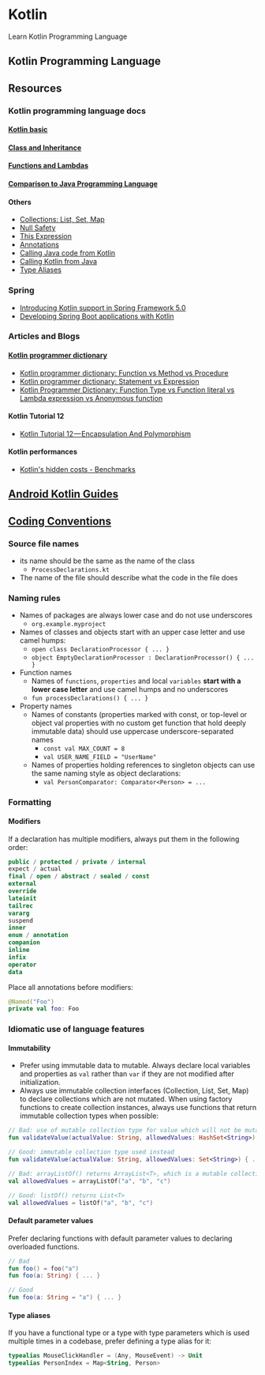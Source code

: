 # Kotlin
Learn Kotlin Programming Language

## Kotlin Programming Language

## Resources

### Kotlin programming language docs
#### [Kotlin basic](https://kotlinlang.org/docs/reference/basic-types.html)
#### [Class and Inheritance](https://kotlinlang.org/docs/reference/classes.html)
#### [Functions and Lambdas](https://kotlinlang.org/docs/reference/functions.html)
#### [Comparison to Java Programming Language](https://kotlinlang.org/docs/reference/comparison-to-java.html)
#### Others
- [Collections: List, Set, Map](https://kotlinlang.org/docs/reference/collections.html)
- [Null Safety](https://kotlinlang.org/docs/reference/null-safety.html)
- [This Expression](https://kotlinlang.org/docs/reference/this-expressions.html)
- [Annotations](https://kotlinlang.org/docs/reference/annotations.html)
- [Calling Java code from Kotlin](https://kotlinlang.org/docs/reference/java-interop.html)
- [Calling Kotlin from Java](https://kotlinlang.org/docs/reference/java-to-kotlin-interop.html)
- [Type Aliases](https://kotlinlang.org/docs/reference/type-aliases.html)

### Spring
- [Introducing Kotlin support in Spring Framework 5.0](https://spring.io/blog/2017/01/04/introducing-kotlin-support-in-spring-framework-5-0)
- [Developing Spring Boot applications with Kotlin](https://spring.io/blog/2016/02/15/developing-spring-boot-applications-with-kotlin)

### Articles and Blogs

#### [Kotlin programmer dictionary](https://blog.kotlin-academy.com/kotlin-programmer-dictionary-2cb67fff1fe2)
- [Kotlin programmer dictionary: Function vs Method vs Procedure](https://blog.kotlin-academy.com/kotlin-programmer-dictionary-function-vs-method-vs-procedure-c0216642ee87)
- [Kotlin programmer dictionary: Statement vs Expression](https://blog.kotlin-academy.com/kotlin-programmer-dictionary-statement-vs-expression-e6743ba1aaa0)
- [Kotlin Programmer Dictionary: Function Type vs Function literal vs Lambda expression vs Anonymous function](https://blog.kotlin-academy.com/kotlin-programmer-dictionary-function-type-vs-function-literal-vs-lambda-expression-vs-anonymous-edc97e8873e)

#### Kotlin Tutorial 12 
- [Kotlin Tutorial 12 — Encapsulation And Polymorphism](https://kotlinlang.org/docs/reference/visibility-modifiers.html)

#### Kotlin performances
- [Kotlin's hidden costs - Benchmarks](https://sites.google.com/a/athaydes.com/renato-athaydes/posts/kotlinshiddencosts-benchmarks)

## [Android Kotlin Guides](https://android.github.io/kotlin-guides/style.html)
## [Coding Conventions](https://kotlinlang.org/docs/reference/coding-conventions.html)

### Source file names
- its name should be the same as the name of the class
	- `ProcessDeclarations.kt`
- The name of the file should describe what the code in the file does

### Naming rules
- Names of packages are always lower case and do not use underscores 	
	- `org.example.myproject`
- Names of classes and objects start with an upper case letter and use camel humps:
	- `open class DeclarationProcessor { ... }`
	- `object EmptyDeclarationProcessor : DeclarationProcessor() { ... }`
- Function names
	- Names of `functions`, `properties` and local `variables` **start with a lower case letter** and use camel humps and no underscores
	- `fun processDeclarations() { ... }`
- Property names
	- Names of constants (properties marked with const, or top-level or object val properties with no custom get function that hold deeply immutable data) should use uppercase underscore-separated names
		- `const val MAX_COUNT = 8`
		- `val USER_NAME_FIELD = "UserName"`
	- Names of properties holding references to singleton objects can use the same naming style as object declarations:
		- `val PersonComparator: Comparator<Person> = ...`

### Formatting
#### Modifiers 
If a declaration has multiple modifiers, always put them in the following order:

```kotlin
public / protected / private / internal
expect / actual
final / open / abstract / sealed / const
external
override
lateinit
tailrec
vararg
suspend
inner
enum / annotation
companion
inline
infix
operator
data
```

Place all annotations before modifiers:

```kotlin
@Named("Foo")
private val foo: Foo
```

### Idiomatic use of language features
#### Immutability
- Prefer using immutable data to mutable. Always declare local variables and properties as `val` rather than `var` if they are not modified after initialization.
- Always use immutable collection interfaces (Collection, List, Set, Map) to declare collections which are not mutated. When using factory functions to create collection instances, always use functions that return immutable collection types when possible:

```kotlin
// Bad: use of mutable collection type for value which will not be mutated
fun validateValue(actualValue: String, allowedValues: HashSet<String>) { ... }

// Good: immutable collection type used instead
fun validateValue(actualValue: String, allowedValues: Set<String>) { ... }

// Bad: arrayListOf() returns ArrayList<T>, which is a mutable collection type
val allowedValues = arrayListOf("a", "b", "c")

// Good: listOf() returns List<T>
val allowedValues = listOf("a", "b", "c")
```

#### Default parameter values
Prefer declaring functions with default parameter values to declaring overloaded functions.

```kotlin
// Bad
fun foo() = foo("a")
fun foo(a: String) { ... }

// Good
fun foo(a: String = "a") { ... }

```

#### Type aliases 
If you have a functional type or a type with type parameters which is used multiple times in a codebase, prefer defining a type alias for it:

```kotlin
typealias MouseClickHandler = (Any, MouseEvent) -> Unit
typealias PersonIndex = Map<String, Person>
```



